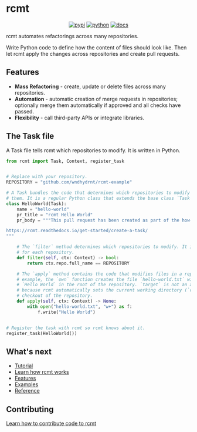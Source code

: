 # rcmt

<div align="center">

[![pypi](https://img.shields.io/pypi/v/rcmt.svg)](https://pypi.org/project/rcmt/)
[![python](https://img.shields.io/pypi/pyversions/rcmt.svg)](https://pypi.org/project/rcmt/)
[![docs](https://readthedocs.org/projects/rcmt/badge/?version=stable)](https://readthedocs.org/projects/rcmt/?badge=stable)

</div>

rcmt automates refactorings across many repositories.

Write Python code to define how the content of files should look like. Then let rcmt
apply the changes across repositories and create pull requests.


## Features

- **Mass Refactoring** - create, update or delete files across many repositories.
- **Automation** - automatic creation of merge requests in repositories; optionally
  merge them automatically if approved and all checks have passed.
- **Flexibility** - call third-party APIs or integrate libraries.

## The Task file

A Task file tells rcmt which repositories to modify. It is written in Python.

```python
from rcmt import Task, Context, register_task


# Replace with your repository.
REPOSITORY = "github.com/wndhydrnt/rcmt-example"

# A Task bundles the code that determines which repositories to modify and how to modify
# them. It is a regular Python class that extends the base class `Task`.
class HelloWorld(Task):
    name = "hello-world"
    pr_title = "rcmt Hello World"
    pr_body = """This pull request has been created as part of the how-to guide:

https://rcmt.readthedocs.io/get-started/create-a-task/
"""

    # The `filter` method determines which repositories to modify. It is called by rcmt
    # for each repository.
    def filter(self, ctx: Context) -> bool:
        return ctx.repo.full_name == REPOSITORY

    # The `apply` method contains the code that modifies files in a repository. In this
    # example, the `own` function creates the file `hello-world.txt` with the content
    # `Hello World` in the root of the repository. `target` is not an absolute path
    # because rcmt automatically sets the current working directory (`cwd`) to the
    # checkout of the repository.
    def apply(self, ctx: Context) -> None:
        with open("hello-world.txt", "w+") as f:
            f.write("Hello World")


# Register the task with rcmt so rcmt knows about it.
register_task(HelloWorld())
```

## What's next

- [Tutorial](https://rcmt.readthedocs.io/en/stable/get-started/tutorial/)
- [Learn how rcmt works](https://rcmt.readthedocs.io/en/stable/get-started/how-it-works/)
- [Features](https://rcmt.readthedocs.io/en/stable/features/events/)
- [Examples](https://rcmt.readthedocs.io/en/stable/examples/simple/)
- [Reference](https://rcmt.readthedocs.io/en/stable/reference/configuration/)

## Contributing

[Learn how to contribute code to rcmt](https://rcmt.readthedocs.io/en/stable/contributing/)
